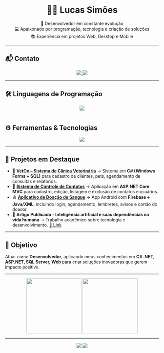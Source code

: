 <h1 align="center">👨‍💻 Lucas Simões</h1>

<p align="center">
  🚀 Desenvolvedor em constante evolução <br>
  💻 Apaixonado por programação, tecnologia e criação de soluções <br>
  📚 Experiência em projetos Web, Desktop e Mobile
</p>

---

## 📬 Contato
<p align="center">
  <a href="mailto:lucasbritosimoes@hotmail.com" target="_blank">
    <img src="https://img.shields.io/badge/Email-0078D4?style=for-the-badge&logo=gmail&logoColor=white" />
  </a>
  <a href="https://www.linkedin.com/in/lucasim%C3%B5es/" target="_blank">
    <img src="https://img.shields.io/badge/LinkedIn-0A66C2?style=for-the-badge&logo=linkedin&logoColor=white" />
  </a>
</p>

---

## 🛠️ Linguagens de Programação
<p align="center">
  <a href="https://skillicons.dev">
    <img src="https://skillicons.dev/icons?i=cs,html,css,js,c,java&theme=dark" />
  </a>
</p>

---

## ⚙️ Ferramentas & Tecnologias
<p align="center">
  <a href="https://skillicons.dev">
    <img src="https://skillicons.dev/icons?i=dotnet,bootstrap,visualstudio,vscode,git,mysql,sqlite,firebase,gradle&theme=dark" />
  </a>
</p>

---

## 📌 Projetos em Destaque
- 🐾 **[VetOn – Sistema de Clínica Veterinária](https://github.com/LCS-Simoes/VetOn)** → Sistema em **C# (Windows Forms + SQL)** para cadastro de clientes, pets, agendamento de consultas e relatórios.
- 📇 **[Sistema de Controle de Contatos](https://github.com/LCS-Simoes/ControleDeContatos)** → Aplicação em **ASP.NET Core MVC** para cadastro, edição, listagem e exclusão de contatos e usuários.
- 🩸 **[Aplicativo de Doação de Sangue](https://github.com/LCS-Simoes/AppDoacao)** → App Android com **Firebase + Java/XML**, incluindo login, agendamento, lembretes, avisos e cartão do doador.
- 📄 **Artigo Publicado - Inteligência artificial e suas dependências na vida humana** → Trabalho acadêmico sobre tecnologia e desenvolvimento. [🔗 Link](https://www.fateccampinas.com.br/rbti/index.php/fatec/article/view/106)

---

## 🎯 Objetivo
Atuar como **Desenvolvedor**, aplicando meus conhecimentos em **C# .NET, ASP.NET, SQL Server, Web** para criar soluções inovadoras que gerem impacto positivo.  

---

<div align="center">
  <img src="https://github-readme-stats.vercel.app/api?username=LCS-Simoes&show_icons=true&theme=tokyonight" height=180 />
  <img src="https://github-readme-stats.vercel.app/api/top-langs?username=LCS-Simoes&layout=compact&langs_count=8&theme=tokyonight" height=180 />
</div>

---

<p align="center">
  <img src="https://img.shields.io/badge/💻%20Desenvolvedor%20Web-blue?style=for-the-badge" />
  <img src="https://img.shields.io/badge/⚙%20Back--End-red?style=for-the-badge" />
</p>

